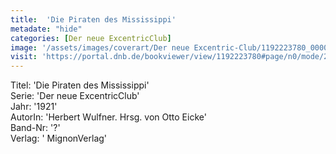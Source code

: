 ```yaml
---
title:  'Die Piraten des Mississippi'
metadate: "hide"
categories: [Der neue ExcentricClub]
image: '/assets/images/coverart/Der neue Excentric-Club/1192223780_00000010.jpg'
visit: 'https://portal.dnb.de/bookviewer/view/1192223780#page/n0/mode/2up'
---
```

Titel: 'Die Piraten des Mississippi' <br>
Serie: 'Der neue ExcentricClub' <br>
Jahr: '1921' <br>
AutorIn: 'Herbert Wulfner. Hrsg. von Otto Eicke' <br>
Band-Nr: '?' <br>
Verlag: ' MignonVerlag'